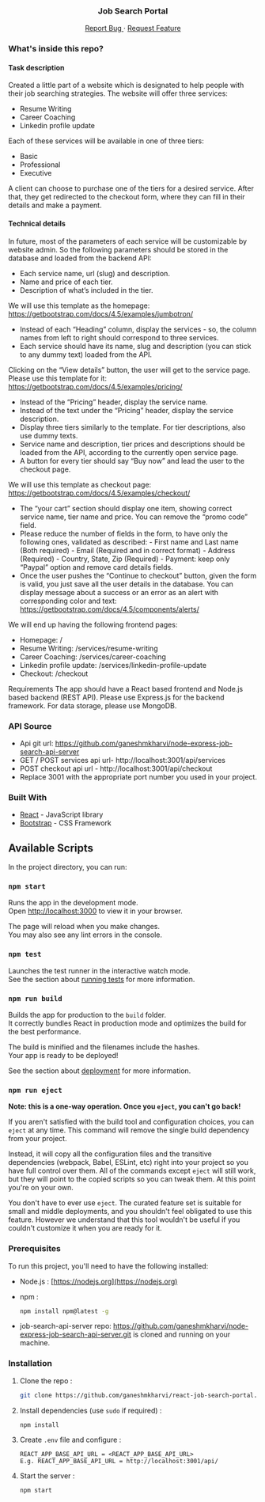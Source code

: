 <p align="center">
  <h3 align="center">Job Search Portal</h3>
  <p align="center">
    <a href="https://github.com/ganeshmkharvi/react-job-search-portal//issues">Report Bug </a>
    ·
    <a href="https://github.com/ganeshmkharvi/react-job-search-portal//issues"> Request Feature</a>
  </p>
</p>

<!-- ABOUT THE PROJECT -->

### What's inside this repo?

#### Task description

Created a little part of a website which is designated to help people with their job searching strategies. 
The website will offer three services: 
- Resume Writing 
- Career Coaching 
- Linkedin profile update

Each of these services will be available in one of three tiers: 
- Basic 
- Professional 
- Executive 

A client can choose to purchase one of the tiers for a desired service. After that, they get redirected to the checkout form, where they can fill in their details and make a payment. 

#### Technical details
In future, most of the parameters of each service will be customizable by website admin. So the following parameters should be stored in the database and loaded from the backend API: 
- Each service name, url (slug) and description. 
- Name and price of each tier. 
- Description of what’s included in the tier. 

We will use this template as the homepage: 
https://getbootstrap.com/docs/4.5/examples/jumbotron/ 
- Instead of each “Heading” column, display the services - so, the column names from left to right should correspond to three services. 
- Each service should have its name, slug and description (you can stick to any dummy text) loaded from the API. 

Clicking on the “View details” button, the user will get to the service page. Please use this template for it: 
https://getbootstrap.com/docs/4.5/examples/pricing/
- Instead of the “Pricing” header, display the service name. 
- Instead of the text under the “Pricing” header, display the service description.
- Display three tiers similarly to the template. For tier descriptions, also use dummy texts.
- Service name and description, tier prices and descriptions should be loaded from the API, according to the currently open service page. 
- A button for every tier should say “Buy now” and lead the user to the checkout page. 

We will use this template as checkout page: 
https://getbootstrap.com/docs/4.5/examples/checkout/ 
- The “your cart” section should display one item, showing correct service name, tier name and price. You can remove the “promo code” field. 
- Please reduce the number of fields in the form, to have only the following ones, validated as described: 
      - First name and Last name (Both required)
      - Email (Required and in correct format) 
      - Address (Required)
      - Country, State, Zip (Required)
      - Payment: keep only “Paypal” option and remove card details fields. 
- Once the user pushes the “Continue to checkout” button, given the form is valid, you just save all the user details in the database. You can display message about a success or an error as an alert with corresponding color and text: https://getbootstrap.com/docs/4.5/components/alerts/ 

We will end up having the following frontend pages: 
- Homepage: /
- Resume Writing: /services/resume-writing
- Career Coaching: /services/career-coaching
- Linkedin profile update: /services/linkedin-profile-update
- Checkout: /checkout

Requirements 
The app should have a React based frontend and Node.js based backend (REST API). Please use Express.js for the backend framework. For data storage, please use MongoDB.

### API Source
- Api git url: https://github.com/ganeshmkharvi/node-express-job-search-api-server
- GET / POST services api url- http://localhost:3001/api/services 
- POST checkout api url - http://localhost:3001/api/checkout
- Replace 3001 with the appropriate port number you used in your project.

### Built With

- [React]() - JavaScript library
- [Bootstrap]() - CSS Framework

## Available Scripts

In the project directory, you can run:

### `npm start`

Runs the app in the development mode.\
Open [http://localhost:3000](http://localhost:3000) to view it in your browser.

The page will reload when you make changes.\
You may also see any lint errors in the console.

### `npm test`

Launches the test runner in the interactive watch mode.\
See the section about [running tests](https://facebook.github.io/create-react-app/docs/running-tests) for more information.

### `npm run build`

Builds the app for production to the `build` folder.\
It correctly bundles React in production mode and optimizes the build for the best performance.

The build is minified and the filenames include the hashes.\
Your app is ready to be deployed!

See the section about [deployment](https://facebook.github.io/create-react-app/docs/deployment) for more information.

### `npm run eject`

**Note: this is a one-way operation. Once you `eject`, you can't go back!**

If you aren't satisfied with the build tool and configuration choices, you can `eject` at any time. This command will remove the single build dependency from your project.

Instead, it will copy all the configuration files and the transitive dependencies (webpack, Babel, ESLint, etc) right into your project so you have full control over them. All of the commands except `eject` will still work, but they will point to the copied scripts so you can tweak them. At this point you're on your own.

You don't have to ever use `eject`. The curated feature set is suitable for small and middle deployments, and you shouldn't feel obligated to use this feature. However we understand that this tool wouldn't be useful if you couldn't customize it when you are ready for it.

### Prerequisites

To run this project, you'll need to have the following installed:

- Node.js : [https://nodejs.org](https://nodejs.org)

- npm :
  ```sh
  npm install npm@latest -g
  ```
- job-search-api-server repo:  https://github.com/ganeshmkharvi/node-express-job-search-api-server.git is cloned and running on your machine.

### Installation

1. Clone the repo :
   ```sh
   git clone https://github.com/ganeshmkharvi/react-job-search-portal.git
   ```
2. Install dependencies (use `sudo` if required) :

   ```sh
   npm install
   ```

3. Create `.env` file and configure :

   ```JS
   REACT_APP_BASE_API_URL = <REACT_APP_BASE_API_URL> 
   E.g. REACT_APP_BASE_API_URL = http://localhost:3001/api/
   
   ```

4. Start the server :
   ```sh
   npm start
   ```
   
